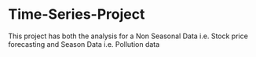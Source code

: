 # Time-Series-Project
This project has both the analysis for a Non Seasonal Data i.e. Stock price forecasting and Season Data i.e. Pollution data
